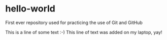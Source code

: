 # hello-world
First ever repository used for practicing the use of Git and GitHub

This is a line of some text :-)
This line of text was added on my laptop, yay!
